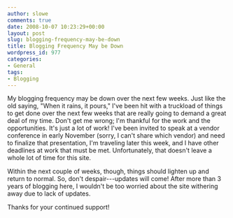```yaml
---
author: slowe
comments: true
date: 2008-10-07 10:23:29+00:00
layout: post
slug: blogging-frequency-may-be-down
title: Blogging Frequency May be Down
wordpress_id: 977
categories:
- General
tags:
- Blogging
---
```


My blogging frequency may be down over the next few weeks. Just like the old saying, "When it rains, it pours," I've been hit with a truckload of things to get done over the next few weeks that are really going to demand a great deal of my time. Don't get me wrong; I'm thankful for the work and the opportunities. It's just a lot of work! I've been invited to speak at a vendor conference in early November (sorry, I can't share which vendor) and need to finalize that presentation, I'm traveling later this week, and I have other deadlines at work that must be met. Unfortunately, that doesn't leave a whole lot of time for this site.

Within the next couple of weeks, though, things should lighten up and return to normal. So, don't despair---updates will come! After more than 3 years of blogging here, I wouldn't be too worried about the site withering away due to lack of updates.

Thanks for your continued support!
